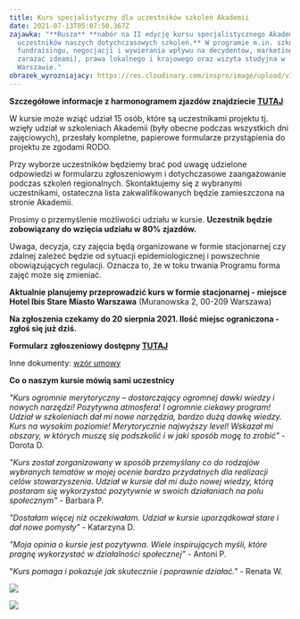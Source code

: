 ```yaml
---
title: Kurs specjalistyczny dla uczestników szkoleń Akademii
date: 2021-07-13T05:07:50.367Z
zajawka: "**Rusza** **nabór na II edycję kursu specjalistycznego Akademii dla
  uczestników naszych dotychczasowych szkoleń.** W programie m.in. szkolenia z
  fundraisingu, negocjacji i wywierania wpływu na decydentów, marketingu (jak
  zarażać ideami), prawa lokalnego i krajowego oraz wizyta studyjna w
  Warszawie."
obrazek_wyrozniajacy: https://res.cloudinary.com/inspro/image/upload/v1626156143/aiso/Zdj%C4%99cia%20szkolenia/1_kurs.jpg
---
```

**Szczegółowe informacje z harmonogramem zjazdów znajdziecie [TUTAJ](https://res.cloudinary.com/inspro/image/upload/v1626153138/aiso/Zdj%C4%99cia%20szkolenia/kurs-specjalistyczny-II-edycja-2021-07-08.pdf)** 

W kursie może wziąć udział 15 osób,  które są uczestnikami projektu tj. wzięły udział w szkoleniach Akademii (były obecne podczas wszystkich dni zajęciowych), przesłały kompletne, papierowe formularze przystąpienia do projektu ze zgodami RODO.  

Przy wyborze uczestników będziemy brać pod uwagę udzielone odpowiedzi w formularzu zgłoszeniowym i dotychczasowe zaangażowanie podczas szkoleń regionalnych. Skontaktujemy się z wybranymi uczestnikami, ostateczna lista zakwalifikowanych będzie zamieszczona na stronie Akademii.

Prosimy o przemyślenie możliwości udziału w kursie. **Uczestnik będzie zobowiązany do wzięcia udziału w 80% zjazdów.** 

Uwaga, decyzja, czy zajęcia będą organizowane w formie stacjonarnej czy zdalnej zależeć będzie od sytuacji epidemiologicznej i powszechnie obowiązujących regulacji. Oznacza to, że w toku trwania Programu forma zajęć może się zmieniać. 

**Aktualnie planujemy przeprowadzić kurs w formie stacjonarnej - miejsce Hotel Ibis Stare Miasto Warszawa** (Muranowska 2, 00-209 Warszawa)

**Na zgłoszenia czekamy do 20 sierpnia 2021. Ilość miejsc ograniczona - zgłoś się już dziś.**

**Formularz zgłoszeniowy dostępny [TUTAJ](https://forms.gle/ZXGysZb1hAQqLtdo7)**

Inne dokumenty: [wzór umowy](https://res.cloudinary.com/inspro/image/upload/v1626155637/aiso/umowa_kurs_specjalistycznyIIedycja.pdf)

**Co o naszym kursie mówią sami uczestnicy**

*"Kurs ogromnie merytoryczny – dostarczający ogromnej dawki wiedzy i nowych narzędzi! Pozytywna atmosfera! I ogromnie ciekawy program! Udział w szkoleniach dał mi nowe narzędzia, bardzo dużą dawkę wiedzy. Kurs na wysokim poziomie! Merytorycznie najwyższy level! Wskazał mi obszary, w których muszę się podszkolić i w jaki sposób mogę to zrobić"* - Dorota D.

*"Kurs został zorganizowany w sposób przemyślany co do rodzajów wybranych tematów w mojej ocenie bardzo przydatnych dla realizacji celów stowarzyszenia. Udział w kursie dał mi dużo nowej wiedzy, którą postaram się wykorzystać pozytywnie w swoich działaniach na polu społecznym"* - Barbara P.

*"Dostałam więcej niż oczekiwałam. Udział w kursie uporządkował stare i dał nowe pomysły"* - Katarzyna D.

*"Moja opinia o kursie jest pozytywna. Wiele inspirujących myśli, które pragnę wykorzystać w działalności społecznej" -* Antoni P.

"*Kurs pomaga i pokazuje jak skutecznie i poprawnie działać." -* Renata W.



![](https://res.cloudinary.com/inspro/image/upload/v1626156145/aiso/Zdj%C4%99cia%20szkolenia/2_aiso.jpg)

![](https://res.cloudinary.com/inspro/image/upload/v1626156149/aiso/Zdj%C4%99cia%20szkolenia/3_aiso.jpg)